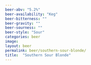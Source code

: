 ```yaml
---
beer-abv: "5.2%"
beer-availability: "Keg"
beer-bitterness: ""
beer-gravity: ""
beer-sourness: ""
beer-style: "Sour"
categories: beer
image: 
layout: beer
permalink: beer/southern-sour-blonde/
title:  "Southern Sour Blonde"
---
```


